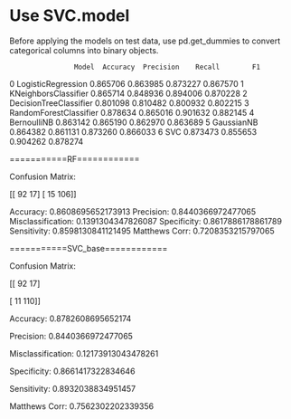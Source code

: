 # Use SVC.model

Before applying the models on test data, use pd.get_dummies to convert categorical columns into binary objects.


                    Model  Accuracy  Precision    Recall        F1
0      LogisticRegression  0.865706   0.863985  0.873227  0.867570
1    KNeighborsClassifier  0.865714   0.848936  0.894006  0.870228
2  DecisionTreeClassifier  0.801098   0.810482  0.800932  0.802215
3  RandomForestClassifier  0.878634   0.865016  0.901632  0.882145
4             BernoulliNB  0.863142   0.865190  0.862970  0.863689
5              GaussianNB  0.864382   0.861131  0.873260  0.866033
6                     SVC  0.873473   0.855653  0.904262  0.878274

===========RF============

Confusion Matrix:

 [[ 92  17]
 [ 15 106]]

Accuracy: 0.8608695652173913
Precision: 0.8440366972477065
Misclassification: 0.1391304347826087
Specificity: 0.8617886178861789
Sensitivity: 0.8598130841121495
Matthews Corr: 0.7208353215797065

===========SVC_base============

Confusion Matrix:

 [[ 92  17]
 
 [ 11 110]]

Accuracy: 0.8782608695652174

Precision: 0.8440366972477065

Misclassification: 0.12173913043478261

Specificity: 0.8661417322834646

Sensitivity: 0.8932038834951457

Matthews Corr: 0.7562302202339356
